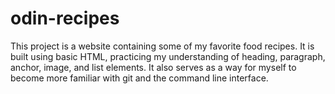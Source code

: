 # odin-recipes
This project is a website containing some of my favorite food recipes. It is built using basic HTML, practicing my understanding of heading, paragraph, anchor, image, and list elements. It also serves as a way for myself to become more familiar with git and the command line interface.